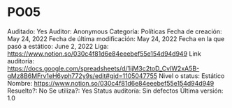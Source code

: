 # PO05

Auditado: Yes
Auditor: Anonymous
Categoría: Políticas
Fecha de creación: May 24, 2022
Fecha de última modificación: May 24, 2022
Fecha en la que pasó a estático: June 2, 2022
Liga: https://www.notion.so/030c4f81d6e84eeebef55e154d94d949 
Link auditoría: https://docs.google.com/spreadsheets/d/1ijM3c2toD_CvIW2xA5B-gMz8B6MFrv1eH6yph772y9s/edit#gid=1105047755
Nivel o status: Estático
Nombre: https://www.notion.so/030c4f81d6e84eeebef55e154d94d949 
Resuelto?: No
Se utiliza?: Yes
Status auditoría: Sin defectos
Última versión: 1.0